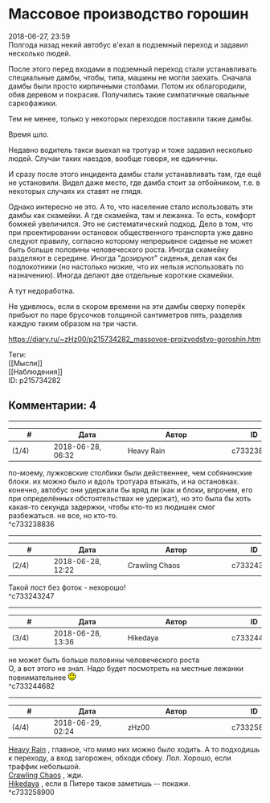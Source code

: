 Массовое производство горошин
=============================

  
2018-06-27, 23:59  
 Полгода назад некий автобус в'ехал в подземный переход и задавил несколько людей.   
   
 После этого перед входами в подземный переход стали устанавливать специальные дамбы, чтобы, типа, машины не могли заехать. Сначала дамбы были просто кирпичными столбами. Потом их облагородили, обив деревом и покрасив. Получились такие симпатичные овальные саркофажики.   
   
 Тем не менее, только у некоторых переходов поставили такие дамбы.   
   
 Время шло.   
   
 Недавно водитель такси выехал на тротуар и тоже задавил несколько людей. Случаи таких наездов, вообще говоря, не единичны.   
   
 И сразу после этого инцидента дамбы стали устанавливать там, где ещё не установили. Видел даже место, где дамба стоит за отбойником, т.е. в некоторых случаях их ставят не глядя.   
   
 Однако интересно не это. А то, что население стало использовать эти дамбы как скамейки. А где скамейка, там и лежанка. То есть, комфорт бомжей увеличился. Это не систематический подход. Дело в том, что при проектировании остановок общественного транспорта уже давно следуют правилу, согласно которому непрерывное сиденье не может быть больше половины человеческого роста. Иногда скамейку разделяют в середине. Иногда "дозируют" сиденья, делая как бы подлокотники (но настолько низкие, что их нельзя использовать по назначению). Иногда делают две отдельные короткие скамейки.   
   
 А тут недоработка.   
   
 Не удивлюсь, если в скором времени на эти дамбы сверху поперёк прибьют по паре брусочков толщиной сантиметров пять, разделив каждую таким образом на три части.   
  
<https://diary.ru/~zHz00/p215734282_massovoe-proizvodstvo-goroshin.htm>  
  
Теги:  
[[Мысли]]  
[[Наблюдения]]  
ID: p215734282  


Комментарии: 4
--------------

  


---



|         #         |              Дата              |                     Автор                     |           ID           |
| --- | --- | --- | --- |
| (1/4) | 2018-06-28, 06:32 | Heavy Rain | c733238836 |

  
 по-моему, лужковские столбики были действеннее, чем собянинские блоки. их можно было и вдоль тротуара втыкать, и на остановках. конечно, автобус они удержали бы вряд ли (как и блоки, впрочем, его при определённых обстоятельствах не удержат), но это была бы хоть какая-то секунда задержки, чтобы кто-то из людишек смог разбежаться. не все, но кто-то.   
 ^c733238836

---



|         #         |              Дата              |                     Автор                     |           ID           |
| --- | --- | --- | --- |
| (2/4) | 2018-06-28, 12:22 | Crawling Chaos | c733243247 |

  
 Такой пост без фоток - нехорошо!   
 ^c733243247

---



|         #         |              Дата              |                     Автор                     |           ID           |
| --- | --- | --- | --- |
| (3/4) | 2018-06-28, 13:36 | Hikedaya | c733244682 |

  
  не может быть больше половины человеческого роста    
 О, а вот этого не знал. Надо будет посмотреть на местные лежанки повнимательнее ![:)](pics/3.gif)   
 ^c733244682

---



|         #         |              Дата              |                     Автор                     |           ID           |
| --- | --- | --- | --- |
| (4/4) | 2018-06-29, 02:24 | zHz00 | c733258900 |

  
  [Heavy Rain](http://kogacz.diary.ru "dear j ournal")  , главное, что мимо них можно было ходить. А то подходишь к переходу, а вход загорожен, обходи сбоку. Лол. Хорошо, если траффик небольшой.   
  [Crawling Chaos](http://degozaru.diary.ru "Фундаментальная ошибка атрибуции")  , жди.   
  [Hikedaya](http://hikedaya.diary.ru "Записная книжка")  , если в Питере такое заметишь -- покажи.   
 ^c733258900
